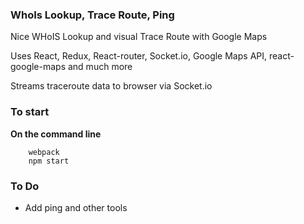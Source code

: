 ### WhoIs Lookup, Trace Route, Ping

Nice WHoIS Lookup and visual Trace Route with Google Maps

Uses React, Redux, React-router, Socket.io, Google Maps API, react-google-maps and much more

Streams traceroute data to browser via Socket.io


### To start

**On the command line**
	
```
	webpack
	npm start
```

### To Do

* Add ping and other tools